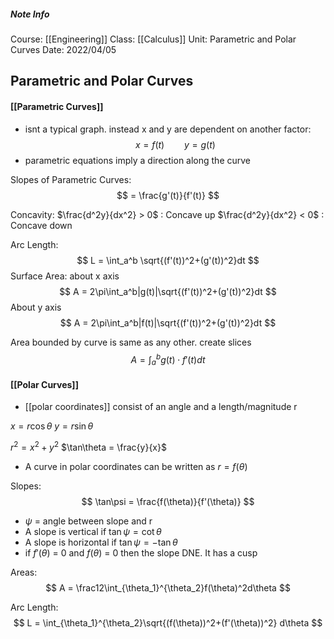 ##### Note Info
Course: [[Engineering]]
Class: [[Calculus]]
Unit: Parametric and Polar Curves
Date: 2022/04/05

## Parametric and Polar Curves
#### [[Parametric Curves]]
- isnt a typical graph. instead x and y are dependent on another factor:
$$ x = f(t)\qquad y = g(t) $$
- parametric equations imply a direction along the curve

Slopes of Parametric Curves:
$$ = \frac{g'(t)}{f'(t)} $$

Concavity:
$\frac{d^2y}{dx^2} > 0$ : Concave up
$\frac{d^2y}{dx^2} < 0$ : Concave down

Arc Length:
$$ L = \int_a^b \sqrt{(f'(t))^2+(g'(t))^2}dt $$
Surface Area:
about x axis
$$ A = 2\pi\int_a^b|g(t)|\sqrt{(f'(t))^2+(g'(t))^2}dt $$
About y axis
$$ A = 2\pi\int_a^b|f(t)|\sqrt{(f'(t))^2+(g'(t))^2}dt $$

Area bounded by curve is same as any other. create slices
$$ A = \int_a^b g(t)\cdot f'(t)dt $$


#### [[Polar Curves]]
- [[polar coordinates]] consist of an angle and a length/magnitude r

$x = r\cos\theta$
$y = r\sin\theta$

$r^2 = x^2 + y^2$
$\tan\theta = \frac{y}{x}$

- A curve in polar coordinates can be written as $r = f(\theta)$

Slopes:
$$ \tan\psi = \frac{f(\theta)}{f'(\theta)} $$
- $\psi$ = angle between slope and r
- A slope is vertical if $\tan\psi = \cot\theta$
- A slope is horizontal if $\tan\psi = -\tan\theta$
- if $f'(\theta)$ = 0 and $f(\theta)$ = 0 then the slope DNE. It has a cusp

Areas:
$$ A = \frac12\int_{\theta_1}^{\theta_2}f(\theta)^2d\theta $$

Arc Length:
$$ L = \int_{\theta_1}^{\theta_2}\sqrt{(f(\theta))^2+(f'(\theta))^2} d\theta $$


